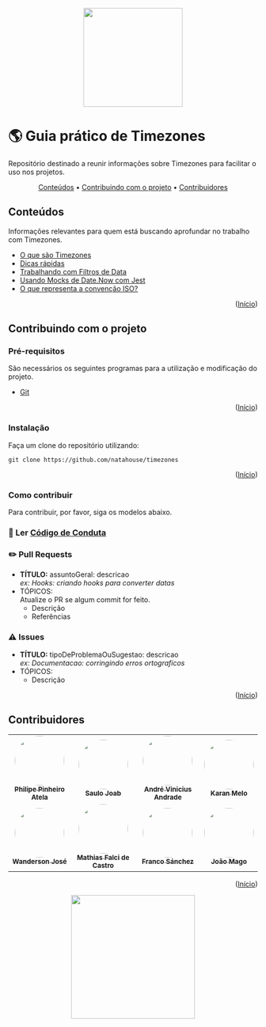 <a name="readme-top"></a>

<p align="center">
  <img src="/assets/natahouse-logo-header.png" width="200">
</p>

# 🌎 **Guia prático de Timezones**

Repositório destinado a reunir informações sobre Timezones para facilitar o uso nos projetos.

<p align="center">
 <a href="#conteúdos">Conteúdos</a> •
 <a href="#contribuindo-com-o-projeto">Contribuindo com o projeto</a> •
 <a href="#contribuidores">Contribuidores</a>
</p>

## **Conteúdos**

Informações relevantes para quem está buscando aprofundar no trabalho com Timezones.

- [O que são Timezones](./docs/conceitos/o-que-sao-timezones.md)
- [Dicas rápidas](./docs/conceitos/dicas-rapidas.md)
- [Trabalhando com Filtros de Data](./docs/guias/filtros-com-data.md)
- [Usando Mocks de Date.Now com Jest](./docs/guias/mock-de-date-now-com-javascript-e-jest.md)
- [O que representa a convenção ISO?](./docs/conceitos/o-que-representa-a-convecao-iso.md)

<p align="right">(<a href="#readme-top">Início</a>)</p>
  
## **Contribuindo com o projeto**
### Pré-requisitos

São necessários os seguintes programas para a utilização e modificação do projeto.

- [Git](https://www.google.com/url?sa=t&rct=j&q=&esrc=s&source=web&cd=&cad=rja&uact=8&ved=2ahUKEwih4PLP8NX6AhVZlZUCHReaAbQQFnoECAkQAQ&url=https%3A%2F%2Fgit-scm.com%2F&usg=AOvVaw1lFNWgbWf8FsbaoU4AOPBr)

<p align="right">(<a href="#readme-top">Início</a>)</p>

### Instalação

Faça um clone do repositório utilizando:

```
git clone https://github.com/natahouse/timezones
```

<p align="right">(<a href="#readme-top">Início</a>)</p>

### Como contribuir

Para contribuir, por favor, siga os modelos abaixo.

### 📃 Ler [ Código de Conduta](https://github.com/natahouse/timezones/blob/main/CODE_OF_CONDUCT.md)
### ✏️ Pull Requests

- **TÍTULO:** assuntoGeral: descricao<br>
  _ex: Hooks: criando hooks para converter datas_
- TÓPICOS: <br>
  Atualize o PR se algum commit for feito.
  - Descrição
  - Referências

### ⚠️ Issues

- **TÍTULO:** tipoDeProblemaOuSugestao: descricao<br>
  _ex: Documentacao: corringindo erros ortograficos_
- TÓPICOS: <br>
  - Descrição


<p align="right">(<a href="#readme-top">Início</a>)</p>

## **Contribuidores**

<table>
  <tr>
    <td align="center"><a href="https://github.com/philipeatela"><img style="border-radius: 50%;" src="https://avatars.githubusercontent.com/u/9261021?v=4" width="100px;" alt=""/><br /><sub><b>Philipe Pinheiro Atela</b></sub></a><br />
    <td align="center"><a href="https://github.com/saulojoab"><img style="border-radius: 50%;" src="https://avatars.githubusercontent.com/u/37988252?v=4" width="100px;" alt=""/><br /><sub><b>Saulo Joab</b></sub></a><br />
    <td align="center"><a href="https://github.com/portugaAndre"><img style="border-radius: 50%;" src="https://avatars.githubusercontent.com/u/62671184?v=4" width="100px;" alt=""/><br /><sub><b>André Vinicius Andrade</b></sub></a><br />
    <td align="center"><a href="https://github.com/karanmelo"><img style="border-radius: 50%;" src="https://avatars.githubusercontent.com/u/7671485?v=4" width="100px;" alt=""/><br /><sub><b>Karan Melo</b></sub></a><br />
  </tr>
  <tr>  
    <td align="center"><a href="https://github.com/devwander"><img style="border-radius: 50%;" src="https://avatars.githubusercontent.com/u/44070849?v=4" width="100px;" alt=""/><br /><sub><b>Wanderson José</b></sub></a><br />
    <td align="center"><a href="https://github.com/mathiasfc"><img style="border-radius: 50%;" src="https://avatars.githubusercontent.com/u/11564356?v=4" width="100px;" alt=""/><br /><sub><b>Mathias Falci de Castro</b></sub></a><br />
    <td align="center"><a href="https://github.com/Franqsanz"><img style="border-radius: 50%;" src="https://avatars.githubusercontent.com/u/44296203?v=4" width="100px;" alt=""/><br /><sub><b>Franco Sánchez</b></sub></a><br />
    <td align="center"><a href="https://github.com/joaopedromago"><img style="border-radius: 50%;" src="https://avatars.githubusercontent.com/u/24943676?v=4" width="100px;" alt=""/><br /><sub><b>João Mago</b></sub></a><br />
  </tr>
</table>

<p align="right">(<a href="#readme-top">Início</a>)</p>

<p align="center">
  <img src="/assets/natahouse-logo.png" width="250">
</p>
